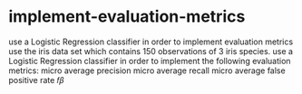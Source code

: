 # implement-evaluation-metrics
use a Logistic Regression classifier in order to implement evaluation metrics use the iris data set which contains 150 observations of 3 iris species.  use a Logistic Regression classifier in order to implement the following evaluation metrics:  micro average precision micro average recall micro average false positive rate 𝑓𝛽
